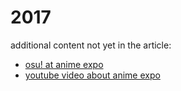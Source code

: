 # 2017

additional content not yet in the article:

- [osu! at anime expo](https://osu.ppy.sh/home/news/2017-05-09-osu-at-anime-expo-2017)
- [youtube video about anime expo](https://www.youtube.com/watch?v=6q7fLk0GNfg)
